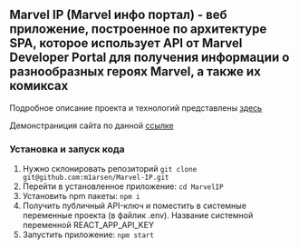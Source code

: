 ## **Marvel IP (Marvel инфо портал)** - веб приложение, построенное по архитектуре SPA, которое использует API от Marvel Developer Portal для получения информации о разнообразных героях Marvel, а также их комиксах

Подробное описание проекта и технологий представлены [здесь](http://m1arsen.tech/project/5)

Демонстраниция сайта по данной [ссылке](https://m1arsen.github.io/Marvel-IP/)

### Установка и запуск кода

1. Нужно склонировать репозиторий ```git clone git@github.com:m1arsen/Marvel-IP.git```
2. Перейти в установленное приложение: ```cd MarvelIP```
3. Установить npm пакеты: ```npm i```
4. Получить публичный API-ключ и поместить в системные переменные проекта (в файлик .env). Название системной переменной REACT_APP_API_KEY
5. Запустить приложение: ```npm start```
